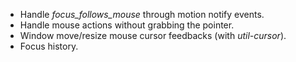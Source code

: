 - Handle *focus_follows_mouse* through motion notify events.
- Handle mouse actions without grabbing the pointer.
- Window move/resize mouse cursor feedbacks (with *util-cursor*).
- Focus history.
